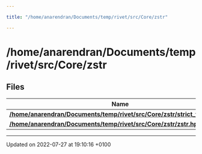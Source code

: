 ```yaml
---

title: "/home/anarendran/Documents/temp/rivet/src/Core/zstr"

---
```


# /home/anarendran/Documents/temp/rivet/src/Core/zstr



## Files

| Name           |
| -------------- |
| **[/home/anarendran/Documents/temp/rivet/src/Core/zstr/strict_fstream.hpp](http://example.org/files/strict__fstream_8hpp/#file-strict-fstream.hpp)**  |
| **[/home/anarendran/Documents/temp/rivet/src/Core/zstr/zstr.hpp](http://example.org/files/zstr_8hpp/#file-zstr.hpp)**  |






-------------------------------

Updated on 2022-07-27 at 19:10:16 +0100
